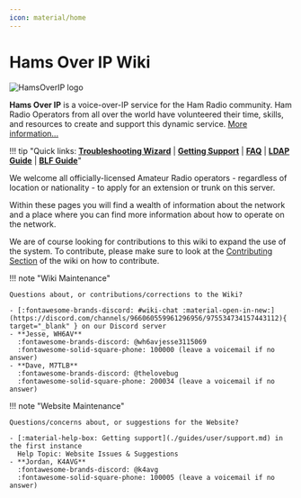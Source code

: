 ```yaml
---
icon: material/home
---
```


# Hams Over IP Wiki

![HamsOverIP logo](https://hamsoverip.com/static/media/banner.fd512c01e82a6f4ed378.webp "HamsOverIP logo")

**Hams Over IP** is a voice-over-IP service for the Ham Radio community.  Ham Radio Operators from all over the world have volunteered their time, skills, and resources to create and support this dynamic service. [More information...](./about.md)

!!! tip "Quick links: [**Troubleshooting Wizard**](./guides/troubleshooting.md) | [**Getting Support**](./guides/user/support.md) | [**FAQ**](./guides/faq.md) | [**LDAP Guide**](./guides/features/ldap.md) | [**BLF Guide**](./guides/features/blf.md)"

We welcome all officially-licensed Amateur Radio operators - regardless of location or nationality - to apply for an extension or trunk on this server.

Within these pages you will find a wealth of information about the network and a place where you can find more information about how to operate on the network.

We are of course looking for contributions to this wiki to expand the use of the system. To contribute, please make sure to look at the [Contributing Section](./wiki/overview.md) of the wiki on how to contribute.

<div class="grid" markdown>

!!! note "Wiki Maintenance"

    Questions about, or contributions/corrections to the Wiki?

    - [:fontawesome-brands-discord: #wiki-chat :material-open-in-new:](https://discord.com/channels/966060559961296956/975534734157443112){ target="_blank" } on our Discord server
    - **Jesse, WH6AV**  
      :fontawesome-brands-discord: @wh6avjesse3115069  
      :fontawesome-solid-square-phone: 100000 (leave a voicemail if no answer)
    - **Dave, M7TLB**  
      :fontawesome-brands-discord: @thelovebug  
      :fontawesome-solid-square-phone: 200034 (leave a voicemail if no answer)

!!! note "Website Maintenance"

    Questions/concerns about, or suggestions for the Website?

    - [:material-help-box: Getting support](./guides/user/support.md) in the first instance  
      Help Topic: Website Issues & Suggestions
    - **Jordan, K4AVG**  
      :fontawesome-brands-discord: @k4avg  
      :fontawesome-solid-square-phone: 100005 (leave a voicemail if no answer)

</div>
